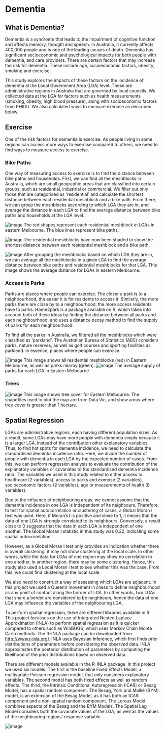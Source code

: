 # Dementia


## What is Dementia?

Dementia is a syndrome that leads to the impairment of cognitive function and affects memory, thought and speech. In Australia, it currently affects 400,000 people and is one of the leading causes of death. Dementia has significant socioeconomic and psychological impacts for both people with dementia, and care providers. There are certain factors that may increase the risk for dementia. These include age, socioeconomic factors, obesity, smoking and exercise. 


This study explores the impacts of these factors on the incidence of dementia at the Local Government Area (LGA) level. These are administrative regions in Australia that are governed by local councils. We collected data at the LGA for factors such as health measurements (smoking, obesity, high blood pressure), along with socioeconomic factors from PHIDU. We also calculated ways to measure exercise as described below.


## Exercise

One of the risk factors for dementia is exercise. As people living in some regions can access more ways to exercise compared to others, we need to find ways to measure access to exercise. 

### Bike Paths
One way of measuring access to exercise is to find the distance between bike paths and households. First, we can find all the meshblocks in Australia, which are small geographic areas that are classified into certain groups, such as residential, industrial or commercial. We filter out only those that are categorised as 'residential' and calculate the shortest distance between each residential meshblock and a bike path. From there, we can group the meshblocks according to which LGA they are in, and average the distance in each LGA to find the average distance between bike paths and households at the LGA level. 

![image](https://user-images.githubusercontent.com/78997343/217757271-aec0b4b0-dbda-4487-9559-67351b2b8c77.png)
The red shapes represent each residential meshblock in LGAs in eastern Melbourne. The blue lines represent bike paths. 

![image](https://user-images.githubusercontent.com/78997343/217757728-91462f1a-814d-45ac-80b6-0c61419c246b.png)
The residential meshblocks have now been shaded to show the shortest distance between each residential meshblock and a bike path.

![image](https://user-images.githubusercontent.com/78997343/217968575-2682d4cd-849e-4109-8203-efd8d546d64d.png)
After grouping the meshblocks based on which LGA they are in, we can average all the meshblocks in a given LGA to find the average distance between bike paths and residential meshblocks for that LGA. This image shows the average distance for LGAs in eastern Melbourne.


### Access to Parks
Parks are places where people can exercise. The closer a park is to a neighbourhood, the easier it is for residents to access it. Similarly, the more parks there are close by to a neighbourhood, the more access residents have to parks. Home2park is a package available on R, which takes into account both of these ideas by finding the distance between all parks and each neighbourhood, and uses a distance decay method to find the supply of parks for each neighbourhood. 

To find all the parks in Australia, we filtered all the meshblocks which were classified as 'parkland'. The Australian Bureau of Statistics (ABS) considers parks, nature reserves, as well as golf courses and sporting facilities as parkland. In essence, places where people can exercise. 

![image](https://user-images.githubusercontent.com/78997343/217981390-411eb6d7-050c-40e2-a99f-3c62a01a6e4e.png)
This image shows all residential meshblocks (red) in Eastern Melbourne, as well as parks nearby (green).
![image](https://user-images.githubusercontent.com/78997343/218019626-79220ad5-eb2e-4d20-bed1-7b9b143be9bb.png)
The average supply of parks for each LGA in Eastern Melbourne

### Trees
![image](https://user-images.githubusercontent.com/78997343/218587448-3879c28e-d808-4b5e-8c4e-d4e3dbc18c9d.png)
This image shows tree cover for Eastern Melbourne. The shapefiles used to plot the map are from Data Vic, and show areas where tree cover is greater than 1 hectare. 

## Spatial Regression
LGAs are administrative regions, each having different population sizes. As a result, some LGAs may have more people with dementia simply because it is a larger LGA, instead of the contribution other explanatory variables. Thus, to find hot spots for dementia incidence, we need to calculate the standardised dementia incidence ratio. Here, we divide the number of people with dementia in each LGA by the expected number of cases. From this, we can perform regression analysis to evaluate the contribution of the explanatory variables or covariates to the standardised dementia incidence ratio. The variables we used in this study related to either access to healthcare (2 variables), access to parks and exercise (2 variables), socioeconomic factors (2 variables), age or measurements of health (8 variables).

Due to the influence of neighbouring areas, we cannot assume that the dementia incidence in one LGA is independent of its neighbours. Therefore, to test for spatial autocorrelation or clustering of cases, a Global Moran I test was used. Here, if Moran’s I is positive and close to 1, it means that the data of one LGA is strongly correlated to its neighbours. Conversely, a result close to 0 suggests that the data in each LGA is independent of one another. The Global Moran I statistic in this study was 0.32, indicating some spatial autocorrelation. 

However, as a Global Moran I test only provides an indication whether there is overall clustering, it may not show clustering at the local scale. In other words, while the data for LGAs of one region may show no correlation to one another, in another region, there may be some clustering. Hence, this study also used a Local Moran I test to see whether this was the case. From this, we could find clustering at the local scale.

We also need to construct a way of assessing which LGAs are adjacent. In this project we used a Queen’s movement in chess to define neighbourhood as any point of contact along the border of LGA. In other words, two LGAs that share a border are considered to be neighbours, hence the data of one LGA may influence the variables of the neighbouring LGA.

To perform spatial regression, there are different libraries available in R. This project focusses on the use of Integrated Nested Laplace Approximation (INLA) to perform spatial regression as it is quicker compared to others such as WinBUGS, which uses Markov Chain Monte Carlo methods. The R-INLA package can be downloaded from http://www.r-inla.org/. INLA uses Bayesian Inference, which first finds prior distributions of parameters before considering the observed data. INLA approximates the posterior distribution of parameters by computing the likelihood of the prior distributions based on observed data.

There are different models available in the R-INLA package. In this project we used six models. The first is the baseline Fixed Effects Model, a multivariate Poisson regression model, that only considers explanatory variables. The second model has both fixed effects as well as random effects. The third, the Intrinsic Conditional Autoregression (ICAR) or Besag Model, has a spatial random component. The Besag, York and Mollié (BYM) model, is an extension of the Besag Model, as it has both an ICAR component and a non-spatial random component. The Leroux Model combines aspects of the Besag and the BYM Models. The Spatial Lag Model considers both the covariate values of the LGA, as well as the values of the neighbouring regions' response variable.

![image](https://user-images.githubusercontent.com/78997343/219908191-0d50a91a-0a34-4c36-9ef0-9d050165490b.png)

